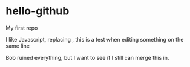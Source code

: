 # hello-github
My first repo

I like Javascript, replacing , this is a test when editing something on the same line

Bob ruined everything, but I want to see if I still can merge this in.
